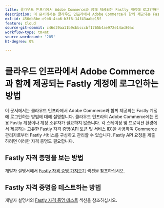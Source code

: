 ```yaml
---
title: 클라우드 인프라에서 Adobe Commerce과 함께 제공되는 Fastly 계정에 로그인하는 방법
description: 이 문서에서는 클라우드 인프라에서 Adobe Commerce과 함께 제공되는 Fastly 계정에 로그인하는 방법에 대해 설명합니다. 클라우드 인프라의 Adobe Commerce에는 전용 Fastly 계정이나 계정 소유자가 필요하지 않습니다. 각 스테이징 및 프로덕션 환경에서 제공하는 고유한 Fastly 자격 증명(API 토큰 및 서비스 ID)을 사용하여 Commerce 관리자로부터 Fastly 서비스를 구성하고 관리할 수 있습니다. Fastly API 요청을 제출하려면 이러한 자격 증명도 필요합니다.
exl-id: 456eb8be-c9b8-4ca6-b3f6-14f43aabe15f
feature: Cloud
source-git-commit: c46d29aa11b9cbbcccbf1765b4ae972e14ac80ac
workflow-type: tm+mt
source-wordcount: '205'
ht-degree: 0%

---
```


# 클라우드 인프라에서 Adobe Commerce과 함께 제공되는 Fastly 계정에 로그인하는 방법

이 문서에서는 클라우드 인프라에서 Adobe Commerce과 함께 제공되는 Fastly 계정에 로그인하는 방법에 대해 설명합니다. 클라우드 인프라의 Adobe Commerce에는 전용 Fastly 계정이나 계정 소유자가 필요하지 않습니다. 각 스테이징 및 프로덕션 환경에서 제공하는 고유한 Fastly 자격 증명(API 토큰 및 서비스 ID)을 사용하여 Commerce 관리자로부터 Fastly 서비스를 구성하고 관리할 수 있습니다. Fastly API 요청을 제출하려면 이러한 자격 증명도 필요합니다.

## Fastly 자격 증명을 보는 방법

개발자 설명서에서 [Fastly 자격 증명 가져오기](https://experienceleague.adobe.com/en/docs/commerce-cloud-service/user-guide/cdn/setup-fastly/fastly-configuration#cloud-fastly-creds) 섹션을 참조하십시오.

## Fastly 자격 증명을 테스트하는 방법

개발자 설명서의 [Fastly 자격 증명 테스트](https://experienceleague.adobe.com/en/docs/commerce-cloud-service/user-guide/cdn/setup-fastly/fastly-configuration#test-the-fastly-credentials) 섹션을 참조하십시오.

